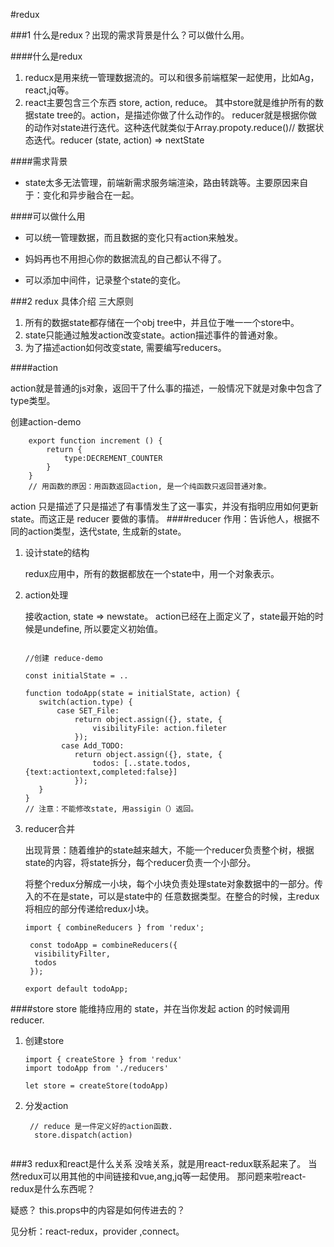 #redux

###1 什么是redux？出现的需求背景是什么？可以做什么用。

####什么是redux

1. reducx是用来统一管理数据流的。可以和很多前端框架一起使用，比如Ag，react,jq等。
2. react主要包含三个东西 store, action, reduce。 其中store就是维护所有的数据state tree的。action，是描述你做了什么动作的。 reducer就是根据你做的动作对state进行迭代。这种迭代就类似于Array.propoty.reduce()// 数据状态迭代。reducer (state, action) => nextState


####需求背景
  * state太多无法管理，前端新需求服务端渲染，路由转跳等。主要原因来自于：变化和异步融合在一起。
  
####可以做什么用 
 * 可以统一管理数据，而且数据的变化只有action来触发。

 * 妈妈再也不用担心你的数据流乱的自己都认不得了。 

 * 可以添加中间件，记录整个state的变化。

###2 redux 具体介绍
三大原则

1. 所有的数据state都存储在一个obj tree中，并且位于唯一一个store中。
2. state只能通过触发action改变state。action描述事件的普通对象。
3. 为了描述action如何改变state, 需要编写reducers。

####action

action就是普通的js对象，返回干了什么事的描述，一般情况下就是对象中包含了type类型。

创建action-demo

```
	export function increment () {
		return {
			type:DECREMENT_COUNTER
		}
	}
	// 用函数的原因：用函数返回action, 是一个纯函数只返回普通对象。

```
 action 只是描述了只是描述了有事情发生了这一事实，并没有指明应用如何更新 state。而这正是 reducer 要做的事情。
####reducer
作用：告诉他人，根据不同的action类型，迭代state, 生成新的state。

 1. 设计state的结构
 
    redux应用中，所有的数据都放在一个state中，用一个对象表示。

 2. action处理
 
    接收action, state => newstate。 action已经在上面定义了，state最开始的时候是undefine, 所以要定义初始值。
    
     
     ```
     
     //创建 reduce-demo
    	 
     const initialState = ..
 	 
 	 function todoApp(state = initialState, action) {
 	 	switch(action.type) {
 	 		case SET_File: 
 	 			return object.assign({}, state, {
 	 				visibilityFile: action.fileter
 	 		    });
 	 		 case Add_TODO: 
 	 		 	return object.assign({}, state, {
 	 		 		todos: [..state.todos, {text:actiontext,completed:false}]
 	 		 	});
 	 	}
 	 }
 	// 注意：不能修改state, 用assigin（）返回。
     
     ```
    


 3. reducer合并 
 
     出现背景：随着维护的state越来越大，不能一个reducer负责整个树，根据state的内容，将state拆分，每个reducer负责一个小部分。
 
     将整个redux分解成一小块，每个小块负责处理state对象数据中的一部分。传入的不在是state，可以是state中的 任意数据类型。在整合的时候，主redux将相应的部分传递给redux小块。
   
   
    ```
    import { combineReducers } from 'redux';

	 const todoApp = combineReducers({
 	  visibilityFilter,
 	  todos
     });

    export default todoApp;
    
    ```	
    
####store 
store 能维持应用的 state，并在当你发起 action 的时候调用 reducer.

1. 创建store
	
	```
	import { createStore } from 'redux'
	import todoApp from './reducers'

	let store = createStore(todoApp)
	
	```
2. 分发action
 
   ```
    // reduce 是一件定义好的action函数.
     store.dispatch(action)
     
   ```

###3 redux和react是什么关系
没啥关系，就是用react-redux联系起来了。 当然redux可以用其他的中间链接和vue,ang,jq等一起使用。
那问题来啦react-redux是什么东西呢？

疑惑？
this.props中的内容是如何传进去的？

见分析：react-redux，provider ,connect。

